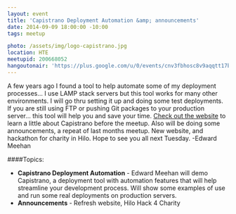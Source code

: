 ```yaml
---
layout: event
title: 'Capistrano Deployment Automation &amp; announcements﻿'
date: 2014-09-09 18:00:00 -10:00
tags: meetup

photo: /assets/img/logo-capistrano.jpg
location: HTE
meetupid: 200668052
hangoutonair: 'https://plus.google.com/u/0/events/cnv3fbhosc8v9aqqtt17bfh3poc'
---
```


A few years ago I found a tool to help automate some of my deployment processes... I use LAMP stack servers but this tool works for many other environments. I will go thru setting it up and doing some test deployments. If you are still using FTP or pushing Git packages to your production server... this tool will help you and save your time.
[Check out the website](http://capistranorb.com/) to learn a little about Capistrano before the meetup. Also will be doing some announcements, a repeat of last months meetup. New website, and hackathon for charity in Hilo. Hope to see you all next Tuesday. -Edward Meehan

####Topics:
 * **Capistrano Deployment Automation** - Edward Meehan will demo Capistrano, a deployment tool with automation features that will help streamline your development process. Will show some examples of use and run some real deployments on production servers.
 * **Announcements** - Refresh website, Hilo Hack 4 Charity

